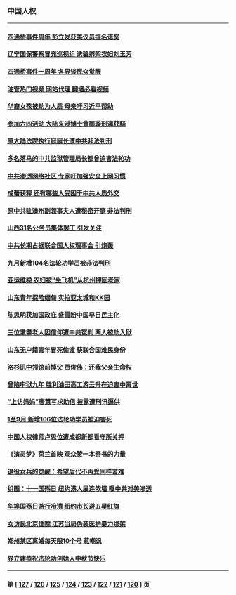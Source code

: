 ### 中国人权
---
#### [四通桥事件周年 彭立发获美议员提名诺奖](../../pages/ncid278/n14095074.md?10150445) 
#### [辽宁国保警察冒充巡视组 诱骗绑架农妇刘玉芳](../../pages/ncid278/n14093893.md?10150445) 
#### [四通桥事件一周年 各界谈民众觉醒](../../pages/ncid278/n14094804.md?10150445) 
#### [油管热门视频 网站代理 翻墙必看视频](http://138.2.39.72:81/youtube.html?epic-marker?10150445)
#### [华裔女孩被劫为人质 母亲吁习近平帮助](../../pages/ncid278/n14094500.md?10150445) 
#### [参加六四活动 大陆来港博士曾雨璇刑满获释](../../pages/ncid278/n14094236.md?10150445) 
#### [原大陆法院执行庭庭长遭中共非法判刑](../../pages/ncid278/n14094170.md?10150445) 
#### [多名落马的中共监狱管理局长都曾迫害法轮功](../../pages/ncid278/n14092148.md?10150445) 
#### [中共渗透网络社区 专家吁加强安全上网习惯](../../pages/ncid278/n14094078.md?10150445) 
#### [成蕾获释 还有哪些人受困于中共人质外交](../../pages/ncid278/n14093238.md?10150445) 
#### [原中共驻澳州副领事夫人遭秘密开庭 非法判刑](../../pages/ncid278/n14093225.md?10150445) 
#### [山西31名公务员集体罢工 引发关注](../../pages/ncid278/n14092985.md?10150445) 
#### [中共长期占据联合国人权理事会 引炮轰](../../pages/ncid278/n14092719.md?10150445) 
#### [九月新增104名法轮功学员被非法判刑](../../pages/ncid278/n14092397.md?10150445) 
#### [亚运维稳 农妇被“坐飞机”从杭州押回老家](../../pages/ncid278/n14091767.md?10150445) 
#### [山东青年探险缅甸 实拍亚太城和KK园](../../pages/ncid278/n14090468.md?10150445) 
#### [陈思明获加国政庇 盛雪盼中国早日民主化](../../pages/ncid278/n14090875.md?10150445) 
#### [三位耄耋老人因信仰遭中共冤判 两人被劫入狱](../../pages/ncid278/n14089560.md?10150445) 
#### [山东无户籍青年冒死偷渡 获联合国难民身份](../../pages/ncid278/n14090467.md?10150445) 
#### [洛杉矶中领馆前悼父 贾俊伟：还我父亲生命权](../../pages/ncid278/n14089802.md?10150445) 
#### [曾陷牢狱九年 胜利油田高工游云升在迫害中离世](../../pages/ncid278/n14088624.md?10150445) 
#### [“上访妈妈”唐慧写求助信 披露遭刑讯逼供](../../pages/ncid278/n14088332.md?10150445) 
#### [1至9月 新增166位法轮功学员被迫害死](../../pages/ncid278/n14088146.md?10150445) 
#### [中国人权律师卢思位遭成都新都看守所关押](../../pages/ncid278/n14087927.md?10150445) 
#### [《演员梦》荷兰首映 观众赞一本奇书的力量](../../pages/ncid278/n14087560.md?10150445) 
#### [退役女兵的觉醒：希望后代不再受同样苦难](../../pages/ncid278/n14086918.md?10150445) 
#### [组图：十一国殇日 纽约港人展连侬墙 曝中共对美渗透](../../pages/ncid278/n14086289.md?10150445) 
#### [华埠国殇日游行冷清 纽约市长避五星红旗](../../pages/ncid278/n14086299.md?10150445) 
#### [女访民北京住院 江苏当局伪装医护暴力绑架](../../pages/ncid278/n14085993.md?10150445) 
#### [郑州某区离婚每天限10个号 惹嘲讽](../../pages/ncid278/n14085309.md?10150445) 
#### [界立建恭祝法轮功创始人中秋节快乐](../../pages/ncid278/n14085351.md?10150445) 

---
#### 第 [ [127](./127.md?10150445) / [126](./126.md?10150445) / [125](./125.md?10150445) / [124](./124.md?10150445) / [123](./123.md?10150445) / [122](./122.md?10150445) / [121](./121.md?10150445) / [120](./120.md?10150445) ] 页
